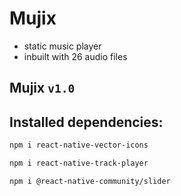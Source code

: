 # Mujix

- static music player
- inbuilt with 26 audio files

## Mujix `v1.0`

## Installed dependencies:
``` bash
npm i react-native-vector-icons
```

``` bash
npm i react-native-track-player
```

``` bash
npm i @react-native-community/slider
```